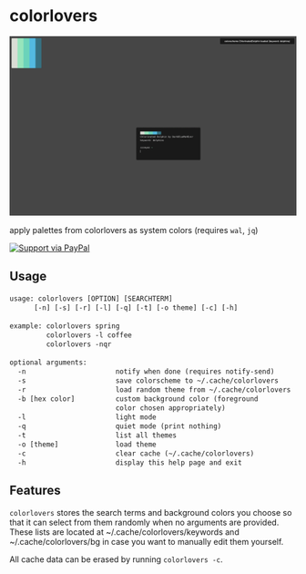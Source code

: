 # colorlovers

![screenshot](screenshots/1.png)

apply palettes from colorlovers as system colors (requires `wal`, `jq`)

[![Support via PayPal](https://cdn.rawgit.com/twolfson/paypal-github-button/1.0.0/dist/button.svg)](https://www.paypal.me/zzzeyez/)

## Usage
```
usage: colorlovers [OPTION] [SEARCHTERM]
      [-n] [-s] [-r] [-l] [-q] [-t] [-o theme] [-c] [-h]
       
example: colorlovers spring
         colorlovers -l coffee
         colorlovers -nqr
	 
optional arguments:
  -n                      notify when done (requires notify-send)
  -s                      save colorscheme to ~/.cache/colorlovers
  -r                      load random theme from ~/.cache/colorlovers
  -b [hex color]          custom background color (foreground
                          color chosen appropriately)
  -l                      light mode
  -q                      quiet mode (print nothing)
  -t                      list all themes
  -o [theme]              load theme
  -c                      clear cache (~/.cache/colorlovers)
  -h                      display this help page and exit
```

## Features
`colorlovers` stores the search terms and background colors you choose so that it can select from them randomly when no arguments are provided.  These lists are located at ~/.cache/colorlovers/keywords and ~/.cache/colorlovers/bg in case you want to manually edit them yourself.

All cache data can be erased by running `colorlovers -c`.
